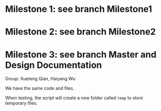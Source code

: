 # Milestone 1: see branch Milestone1

# Milestone 2: see branch Milestone2

# Milestone 3: see branch Master and Design Documentation

Group: Xueteng Qian, Haiyang Wu

We have the same code and files.

When testing, the script will create a new folder called `temp` to store temporary files.


